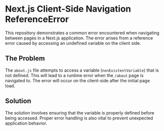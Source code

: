 # Next.js Client-Side Navigation ReferenceError

This repository demonstrates a common error encountered when navigating between pages in a Next.js application.  The error arises from a reference error caused by accessing an undefined variable on the client side.

## The Problem

The `about.js` file attempts to access a variable (`nonExistentVariable`) that is not defined. This will lead to a runtime error when the `/about` page is navigated to. The error will occur on the client-side after the initial page load.

## Solution

The solution involves ensuring that the variable is properly defined before being accessed. Proper error handling is also vital to prevent unexpected application behavior.